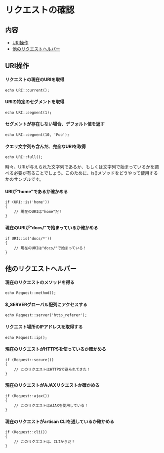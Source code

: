 # リクエストの確認

## 内容

- [URI操作](#working-with-the-uri)
- [他のリクエストヘルパー](#other-request-helpers)

<a name="working-with-the-uri"></a>
## URI操作

#### リクエストの現在のURIを取得

	echo URI::current();

#### URIの特定のセグメントを取得

	echo URI::segment(1);

#### セグメントが存在しない場合、デフォルト値を返す

	echo URI::segment(10, 'Foo');

#### クエリ文字列も含んだ、完全なURIを取得

	echo URI::full();

時々、URIが与えられた文字列であるか、もしくは文字列で始まっているかを調べる必要が有ることでしょう。このために、is()メソッドをどうやって使用するかのサンプルです。

#### URIが"home"であるか確かめる

	if (URI::is('home'))
	{
		// 現在のURIは"home"だ！
	}

#### 現在のURIが"docs/"で始まっているか確かめる

	if URI::is('docs/*'))
	{
		// 現在のURIは"docs/"で始まっている！
	}

<a name="other-request-helpers"></a>
## 他のリクエストヘルパー

#### 現在のリクエストのメソッドを得る

	echo Request::method();

#### $_SERVERグローバル配列にアクセスする

	echo Request::server('http_referer');

#### リクエスト場所のIPアドレスを取得する

	echo Request::ip();

#### 現在のリクエストがHTTPSを使っているか確かめる

	if (Request::secure())
	{
		// このリクエストはHTTPSで送られてきた！
	}

#### 現在のリクエストがAJAXリクエストか確かめる

	if (Request::ajax())
	{
		// このリクエストはAJAXを使用している！
	}

#### 現在のリクエストがartisan CLIを通しているか確かめる

	if (Request::cli())
	{
		// このリクエストは、CLIからだ！
	}